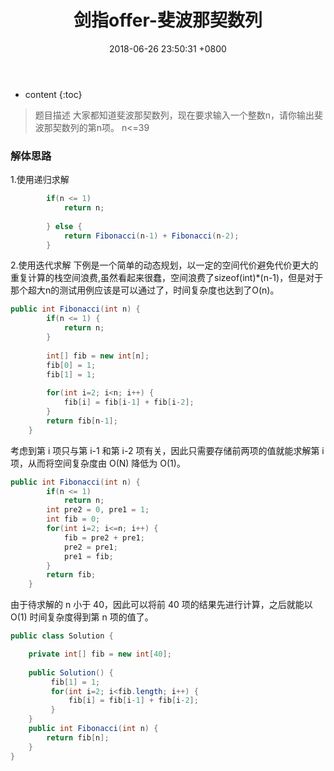 ﻿---
layout: post
title:  "剑指offer-斐波那契数列"
date:   2018-06-26 23:50:31 +0800
categories: 剑指offer 
tags: 递归
---

* content
{:toc}

> 题目描述
大家都知道斐波那契数列，现在要求输入一个整数n，请你输出斐波那契数列的第n项。
n<=39

### 解体思路
1.使用递归求解
```java
        if(n <= 1)
            return n;
        
        } else {
            return Fibonacci(n-1) + Fibonacci(n-2);
        }
```
2.使用迭代求解
下例是一个简单的动态规划，以一定的空间代价避免代价更大的重复计算的栈空间浪费,虽然看起来很蠢，空间浪费了sizeof(int)*(n-1)，但是对于那个超大n的测试用例应该是可以通过了，时间复杂度也达到了O(n)。
```java
public int Fibonacci(int n) {
        if(n <= 1) {
            return n;
        }
        
        int[] fib = new int[n];
        fib[0] = 1;
        fib[1] = 1;
        
        for(int i=2; i<n; i++) {
            fib[i] = fib[i-1] + fib[i-2];
        }
        return fib[n-1];
    }
```
考虑到第 i 项只与第 i-1 和第 i-2 项有关，因此只需要存储前两项的值就能求解第 i 项，从而将空间复杂度由 O(N) 降低为 O(1)。
```java
public int Fibonacci(int n) {
        if(n <= 1)
            return n;
        int pre2 = 0, pre1 = 1;
        int fib = 0;
        for(int i=2; i<=n; i++) {
            fib = pre2 + pre1;
            pre2 = pre1;
            pre1 = fib;
        }
        return fib;
    }
```
由于待求解的 n 小于 40，因此可以将前 40 项的结果先进行计算，之后就能以 O(1) 时间复杂度得到第 n 项的值了。
```java
public class Solution {

    private int[] fib = new int[40];
        
    public Solution() {
         fib[1] = 1;
         for(int i=2; i<fib.length; i++) {
             fib[i] = fib[i-1] + fib[i-2];
         }
    }
    public int Fibonacci(int n) {
        return fib[n];
    }
}
```



